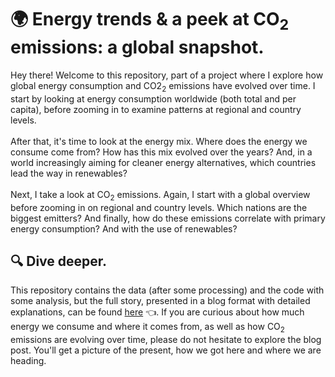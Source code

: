 # 🌍 Energy trends & a peek at CO<sub>2</sub> emissions: a global snapshot.
Hey there! Welcome to this repository, part of a project where I explore how global energy consumption and CO2<sub>2</sub> emissions have evolved over time. I start by looking at energy consumption worldwide (both total and per capita), before zooming in to examine patterns at regional and country levels.<br>
<br>
After that, it's time to look at the energy mix. Where does the energy we consume come from? How has this mix evolved over the years? And, in a world increasingly aiming for cleaner energy alternatives, which countries lead the way in renewables?<br>
<br>
Next, I take a look at CO<sub>2</sub> emissions. Again, I start with a global overview before zooming in on regional and country levels. Which nations are the biggest emitters? And finally, how do these emissions correlate with primary energy consumption? And with the use of renewables?<br>
## 🔍 Dive deeper.
This repository contains the data (after some processing) and the code with some analysis, but the full story, presented in a blog format with detailed explanations, can be found 
[here](https://oliverqr.com/posts/global_energy_trends) 👈. 
If you are curious about how much energy we consume and where it comes from, as well as how CO<sub>2</sub> emissions are evolving over time, please do not hesitate to explore the blog post. You'll get a picture of the present, how we got here and where we are heading.
